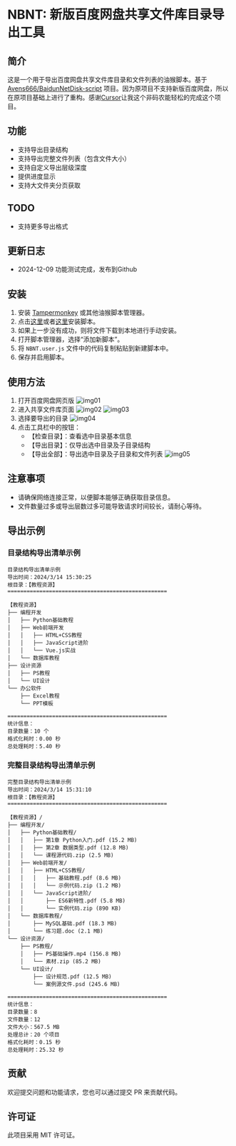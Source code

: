 # NBNT: 新版百度网盘共享文件库目录导出工具

## 简介

这是一个用于导出百度网盘共享文件库目录和文件列表的油猴脚本。基于 [Avens666/BaidunNetDisk-script](https://github.com/Avens666/BaidunNetDisk-script) 项目。因为原项目不支持新版百度网盘，所以在原项目基础上进行了重构。感谢[Cursor](https://www.cursor.com/)让我这个非码农能轻松的完成这个项目。

## 功能

- 支持导出目录结构
- 支持导出完整文件列表（包含文件大小）
- 支持自定义导出层级深度
- 提供进度显示
- 支持大文件夹分页获取

## TODO

- 支持更多导出格式

## 更新日志

- 2024-12-09 功能测试完成，发布到Github

## 安装

1. 安装 [Tampermonkey](https://www.tampermonkey.net/) 或其他油猴脚本管理器。
2. 点击[这里](https://raw.githubusercontent.com/ujincn/NBNT/v2/NBNT.user.js)或者[这里](https://update.greasyfork.org/scripts/520280/NBNT%3A%20%E6%96%B0%E7%89%88%E7%99%BE%E5%BA%A6%E7%BD%91%E7%9B%98%E5%85%B1%E4%BA%AB%E6%96%87%E4%BB%B6%E5%BA%93%E7%9B%AE%E5%BD%95%E5%AF%BC%E5%87%BA%E5%B7%A5%E5%85%B7.user.js)安装脚本。
3. 如果上一步没有成功，则将文件下载到本地进行手动安装。
4. 打开脚本管理器，选择“添加新脚本”。
5. 将 `NBNT.user.js` 文件中的代码复制粘贴到新建脚本中。
6. 保存并启用脚本。

## 使用方法

1. 打开百度网盘网页版
![img01](https://raw.githubusercontent.com/ujincn/NBNT/v2/imgs/01.png)
2. 进入共享文件库页面
![img02](https://raw.githubusercontent.com/ujincn/NBNT/v2/imgs/02.png) ![img03](https://raw.githubusercontent.com/ujincn/NBNT/v2/imgs/03.png)
3. 选择要导出的目录
![img04](https://raw.githubusercontent.com/ujincn/NBNT/v2/imgs/04.png)
4. 点击工具栏中的按钮：
   - 【检查目录】：查看选中目录基本信息
   - 【导出目录】：仅导出选中目录及子目录结构
   - 【导出全部】：导出选中目录及子目录和文件列表
![img05](https://raw.githubusercontent.com/ujincn/NBNT/v2/imgs/05.png)

## 注意事项

- 请确保网络连接正常，以便脚本能够正确获取目录信息。
- 文件数量过多或导出层数过多可能导致请求时间较长，请耐心等待。


## 导出示例

### 目录结构导出清单示例

```
目录结构导出清单示例
导出时间：2024/3/14 15:30:25
根目录：【教程资源】
==================================================

【教程资源】
├── 编程开发
│   ├── Python基础教程
│   ├── Web前端开发
│   │   ├── HTML+CSS教程
│   │   ├── JavaScript进阶
│   │   └── Vue.js实战
│   └── 数据库教程
├── 设计资源
│   ├── PS教程
│   └── UI设计
└── 办公软件
    ├── Excel教程
    └── PPT模板

==================================================
统计信息：
目录数量：10 个
格式化耗时：0.00 秒
总处理耗时：5.40 秒
```

### 完整目录结构导出清单示例

```
完整目录结构导出清单示例
导出时间：2024/3/14 15:31:10
根目录：【教程资源】
==================================================

【教程资源】/
├── 编程开发/
│   ├── Python基础教程/
│   │   ├── 第1章 Python入门.pdf (15.2 MB)
│   │   ├── 第2章 数据类型.pdf (12.8 MB)
│   │   └── 课程源代码.zip (2.5 MB)
│   ├── Web前端开发/
│   │   ├── HTML+CSS教程/
│   │   │   ├── 基础教程.pdf (8.6 MB)
│   │   │   └── 示例代码.zip (1.2 MB)
│   │   └── JavaScript进阶/
│   │       ├── ES6新特性.pdf (5.8 MB)
│   │       └── 实例代码.zip (890 KB)
│   └── 数据库教程/
│       ├── MySQL基础.pdf (18.3 MB)
│       └── 练习题.doc (2.1 MB)
└── 设计资源/
    ├── PS教程/
    │   ├── PS基础操作.mp4 (156.8 MB)
    │   └── 素材.zip (85.2 MB)
    └── UI设计/
        ├── 设计规范.pdf (12.5 MB)
        └── 案例源文件.psd (245.6 MB)

==================================================
统计信息：
目录数量：8
文件数量：12
文件大小：567.5 MB
处理总计：20 个项目
格式化耗时：0.15 秒
总处理耗时：25.32 秒
```

## 贡献

欢迎提交问题和功能请求，您也可以通过提交 PR 来贡献代码。

## 许可证

此项目采用 MIT 许可证。
